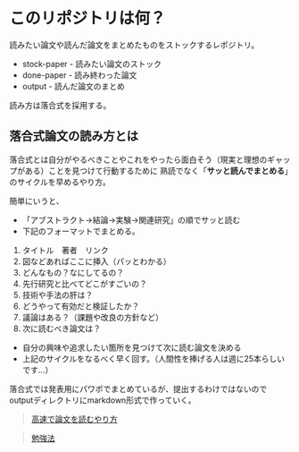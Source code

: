 # このリポジトリは何？

読みたい論文や読んだ論文をまとめたものをストックするレポジトリ。

- stock-paper - 読みたい論文のストック
- done-paper - 読み終わった論文
- output - 読んだ論文のまとめ

読み方は落合式を採用する。

## 落合式論文の読み方とは

落合式とは自分がやるべきことやこれをやったら面白そう（現実と理想のギャップがある）ことを見つけて行動するために
熟読でなく「**サッと読んでまとめる**」のサイクルを早めるやり方。

簡単にいうと、

- 「アブストラクト->結論->実験->関連研究」の順でサッと読む
- 下記のフォーマットでまとめる。
 1. タイトル　著者　リンク
 1. 図などあればここに挿入（パッとわかる）
 1. どんなもの？なにしてるの？
 1. 先行研究と比べてどこがすごいの？
 1. 技術や手法の肝は？
 1. どうやって有効だと検証したか？
 1. 議論はある？（課題や改良の方針など）
 1. 次に読むべき論文は？
- 自分の興味や追求したい箇所を見つけて次に読む論文を決める
- 上記のサイクルをなるべく早く回す。（人間性を捧げる人は週に25本らしいです...）

落合式では発表用にパワポでまとめているが、提出するわけではないのでoutputディレクトリにmarkdown形式で作っていく。

>[高速で論文を読むやり方](http://lafrenze.hatenablog.com/entry/2015/08/04/120205)

>[勉強法](http://shiraberukininaru.com/%E8%91%97%E5%90%8D%E4%BA%BA/%E8%90%BD%E5%90%88%E9%99%BD%E4%B8%80%E7%AD%91%E6%B3%A2%E5%A4%A7%E5%AD%A6%E3%81%AE%E5%8B%89%E5%BC%B7%E6%B3%95%E3%81%8C%E5%87%84%E3%81%84%EF%BC%81%E5%8F%97%E9%A8%93%E7%9F%A5%E6%80%A7%E7%A0%94%E7%A9%B6.html)
